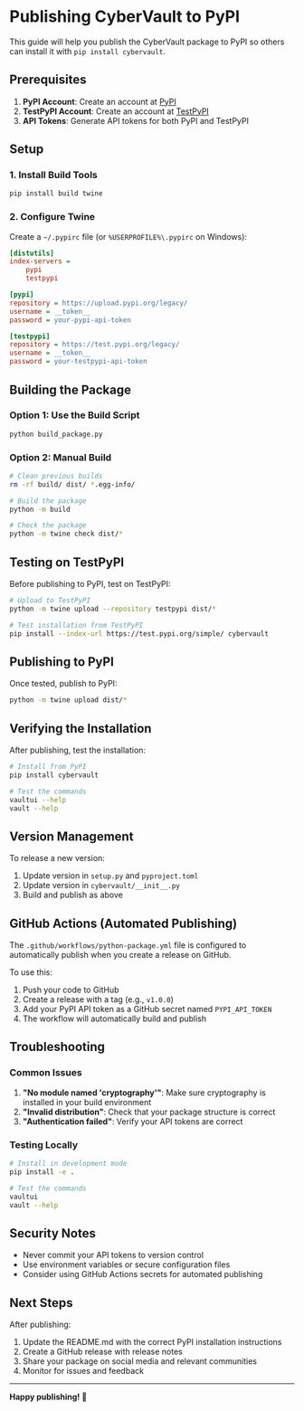 # Publishing CyberVault to PyPI

This guide will help you publish the CyberVault package to PyPI so others can install it with `pip install cybervault`.

## Prerequisites

1. **PyPI Account**: Create an account at [PyPI](https://pypi.org/account/register/)
2. **TestPyPI Account**: Create an account at [TestPyPI](https://test.pypi.org/account/register/)
3. **API Tokens**: Generate API tokens for both PyPI and TestPyPI

## Setup

### 1. Install Build Tools

```bash
pip install build twine
```

### 2. Configure Twine

Create a `~/.pypirc` file (or `%USERPROFILE%\.pypirc` on Windows):

```ini
[distutils]
index-servers =
    pypi
    testpypi

[pypi]
repository = https://upload.pypi.org/legacy/
username = __token__
password = your-pypi-api-token

[testpypi]
repository = https://test.pypi.org/legacy/
username = __token__
password = your-testpypi-api-token
```

## Building the Package

### Option 1: Use the Build Script

```bash
python build_package.py
```

### Option 2: Manual Build

```bash
# Clean previous builds
rm -rf build/ dist/ *.egg-info/

# Build the package
python -m build

# Check the package
python -m twine check dist/*
```

## Testing on TestPyPI

Before publishing to PyPI, test on TestPyPI:

```bash
# Upload to TestPyPI
python -m twine upload --repository testpypi dist/*

# Test installation from TestPyPI
pip install --index-url https://test.pypi.org/simple/ cybervault
```

## Publishing to PyPI

Once tested, publish to PyPI:

```bash
python -m twine upload dist/*
```

## Verifying the Installation

After publishing, test the installation:

```bash
# Install from PyPI
pip install cybervault

# Test the commands
vaultui --help
vault --help
```

## Version Management

To release a new version:

1. Update version in `setup.py` and `pyproject.toml`
2. Update version in `cybervault/__init__.py`
3. Build and publish as above

## GitHub Actions (Automated Publishing)

The `.github/workflows/python-package.yml` file is configured to automatically publish when you create a release on GitHub.

To use this:

1. Push your code to GitHub
2. Create a release with a tag (e.g., `v1.0.0`)
3. Add your PyPI API token as a GitHub secret named `PYPI_API_TOKEN`
4. The workflow will automatically build and publish

## Troubleshooting

### Common Issues

1. **"No module named 'cryptography'"**: Make sure cryptography is installed in your build environment
2. **"Invalid distribution"**: Check that your package structure is correct
3. **"Authentication failed"**: Verify your API tokens are correct

### Testing Locally

```bash
# Install in development mode
pip install -e .

# Test the commands
vaultui
vault --help
```

## Security Notes

- Never commit your API tokens to version control
- Use environment variables or secure configuration files
- Consider using GitHub Actions secrets for automated publishing

## Next Steps

After publishing:

1. Update the README.md with the correct PyPI installation instructions
2. Create a GitHub release with release notes
3. Share your package on social media and relevant communities
4. Monitor for issues and feedback

---

**Happy publishing! 🚀** 